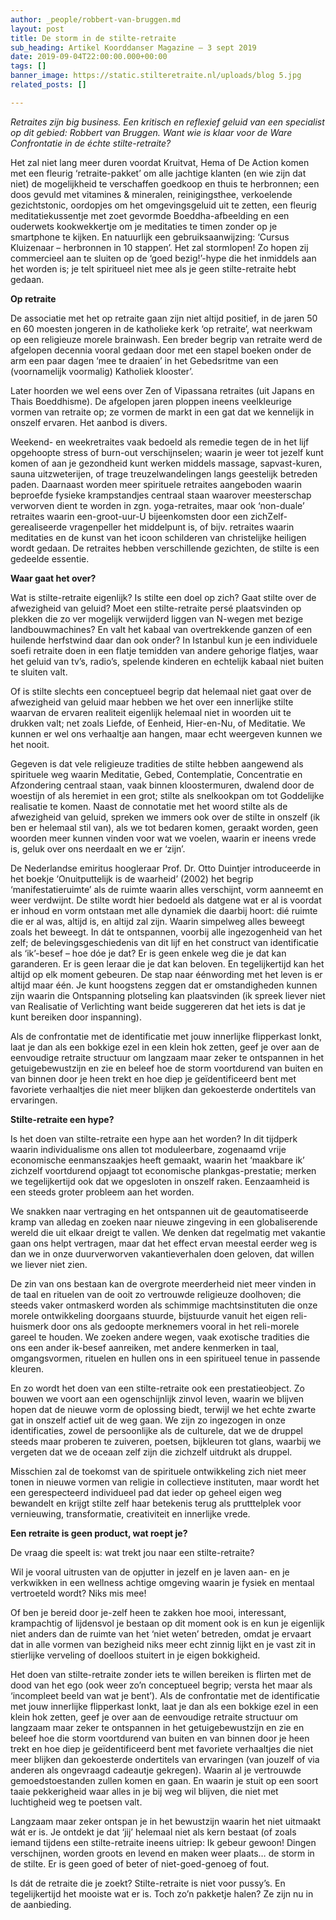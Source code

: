 ```yaml
---
author: _people/robbert-van-bruggen.md
layout: post
title: De storm in de stilte-retraite
sub_heading: Artikel Koorddanser Magazine – 3 sept 2019
date: 2019-09-04T22:00:00.000+00:00
tags: []
banner_image: https://static.stilteretraite.nl/uploads/blog 5.jpg
related_posts: []

---
```

_Retraites zijn big business. Een kritisch en reflexief geluid van een specialist op dit gebied: Robbert van Bruggen. Want wie is klaar voor de Ware Confrontatie in de échte stilte-retraite?_

Het zal niet lang meer duren voordat Kruitvat, Hema of De Action komen met een fleurig ‘retraite-pakket’ om alle jachtige klanten (en wie zijn dat niet) de mogelijkheid te verschaffen goedkoop en thuis te herbronnen; een doos gevuld met vitamines & mineralen, reinigingsthee, verkoelende gezichtstonic, oordopjes om het omgevingsgeluid uit te zetten, een fleurig meditatiekussentje met zoet gevormde Boeddha-afbeelding en een ouderwets kookwekkertje om je meditaties te timen zonder op je smartphone te kijken. En natuurlijk een gebruiksaanwijzing: ‘Cursus Kluizenaar – herbronnen in 10 stappen’. Het zal stormlopen! Zo hopen zij commercieel aan te sluiten op de ‘goed bezig!’-hype die het inmiddels aan het worden is; je telt spiritueel niet mee als je geen stilte-retraite hebt gedaan.

**Op retraite**

De associatie met het op retraite gaan zijn niet altijd positief, in de jaren 50 en 60 moesten jongeren in de katholieke kerk ‘op retraite’, wat neerkwam op een religieuze morele brainwash. Een breder begrip van retraite werd de afgelopen decennia vooral gedaan door met een stapel boeken onder de arm een paar dagen ‘mee te draaien’ in het Gebedsritme van een (voornamelijk voormalig) Katholiek klooster’.

Later hoorden we wel eens over Zen of Vipassana retraites (uit Japans en Thais Boeddhisme). De afgelopen jaren ploppen ineens veelkleurige vormen van retraite op; ze vormen de markt in een gat dat we kennelijk in onszelf ervaren. Het aanbod is divers.

Weekend- en weekretraites vaak bedoeld als remedie tegen de in het lijf opgehoopte stress of burn-out verschijnselen; waarin je weer tot jezelf kunt komen of aan je gezondheid kunt werken middels massage, sapvast-kuren, sauna uitzweterijen, of trage treuzelwandelingen langs geestelijk betreden paden. Daarnaast worden meer spirituele retraites aangeboden waarin beproefde fysieke krampstandjes centraal staan waarover meesterschap verworven dient te worden in zgn. yoga-retraites, maar ook ‘non-duale’ retraites waarin een-groot-uur-U bijeenkomsten door een zichZelf-gerealiseerde vragenpeller het middelpunt is, of bijv. retraites waarin meditaties en de kunst van het icoon schilderen van christelijke heiligen wordt gedaan. De retraites hebben verschillende gezichten, de stilte is een gedeelde essentie.

**Waar gaat het over?**

Wat is stilte-retraite eigenlijk? Is stilte een doel op zich? Gaat stilte over de afwezigheid van geluid? Moet een stilte-retraite persé plaatsvinden op plekken die zo ver mogelijk verwijderd liggen van N-wegen met bezige landbouwmachines? En valt het kabaal van overtrekkende ganzen of een huilende herfstwind daar dan ook onder? In Istanbul kun je een individuele soefi retraite doen in een flatje temidden van andere gehorige flatjes, waar het geluid van tv’s, radio’s, spelende kinderen en echtelijk kabaal niet buiten te sluiten valt.

Of is stilte slechts een conceptueel begrip dat helemaal niet gaat over de afwezigheid van geluid maar hebben we het over een innerlijke stilte waarvan de ervaren realiteit eigenlijk helemaal niet in woorden uit te drukken valt; net zoals Liefde, of Eenheid, Hier-en-Nu, of Meditatie. We kunnen er wel ons verhaaltje aan hangen, maar echt weergeven kunnen we het nooit.

Gegeven is dat vele religieuze tradities de stilte hebben aangewend als spirituele weg waarin Meditatie, Gebed, Contemplatie, Concentratie en Afzondering centraal staan, vaak binnen kloostermuren, dwalend door de woestijn of als heremiet in een grot; stilte als snelkookpan om tot Goddelijke realisatie te komen. Naast de connotatie met het woord stilte als de afwezigheid van geluid, spreken we immers ook over de stilte in onszelf (ik ben er helemaal stil van), als we tot bedaren komen, geraakt worden, geen woorden meer kunnen vinden voor wat we voelen, waarin er ineens vrede is, geluk over ons neerdaalt en we er ‘zijn’.

De Nederlandse emiritus hoogleraar Prof. Dr. Otto Duintjer introduceerde in het boekje ‘Onuitputtelijk is de waarheid’ (2002) het begrip ‘manifestatieruimte’ als de ruimte waarin alles verschijnt, vorm aanneemt en weer verdwijnt. De stilte wordt hier bedoeld als datgene wat er al is voordat er inhoud en vorm ontstaan met alle dynamiek die daarbij hoort: dié ruimte die er al was, altijd is, en altijd zal zijn. Waarin simpelweg alles beweegt zoals het beweegt. In dát te ontspannen, voorbij alle ingezogenheid van het zelf; de belevingsgeschiedenis van dit lijf en het construct van identificatie als ‘ik’-besef – hoe dóe je dat? Er is geen enkele weg die je dat kan garanderen. Er is geen leraar die je dat kan beloven. En tegelijkertijd kan het altijd op elk moment gebeuren. De stap naar éénwording met het leven is er altijd maar één. Je kunt hoogstens zeggen dat er omstandigheden kunnen zijn waarin die Ontspanning plotseling kan plaatsvinden (ik spreek liever niet van Realisatie of Verlichting want beide suggereren dat het iets is dat je kunt bereiken door inspanning).

Als de confrontatie met de identificatie met jouw innerlijke flipperkast lonkt, laat je dan als een bokkige ezel in een klein hok zetten, geef je over aan de eenvoudige retraite structuur om langzaam maar zeker te ontspannen in het getuigebewustzijn en zie en beleef hoe de storm voortdurend van buiten en van binnen door je heen trekt en hoe diep je geïdentificeerd bent met favoriete verhaaltjes die niet meer blijken dan gekoesterde ondertitels van ervaringen.

**Stilte-retraite een hype?**

Is het doen van stilte-retraite een hype aan het worden? In dit tijdperk waarin individualisme ons allen tot moduleerbare, zogenaamd vrije economische eenmanszaakjes heeft gemaakt, waarin het ‘maakbare ik’ zichzelf voortdurend opjaagt tot economische plankgas-prestatie; merken we tegelijkertijd ook dat we opgesloten in onszelf raken. Eenzaamheid is een steeds groter probleem aan het worden.

We snakken naar vertraging en het ontspannen uit de geautomatiseerde kramp van alledag en zoeken naar nieuwe zingeving in een globaliserende wereld die uit elkaar dreigt te vallen. We denken dat regelmatig met vakantie gaan ons helpt vertragen, maar dat het effect ervan meestal eerder weg is dan we in onze duurverworven vakantieverhalen doen geloven, dat willen we liever niet zien.

De zin van ons bestaan kan de overgrote meerderheid niet meer vinden in de taal en rituelen van de ooit zo vertrouwde religieuze doolhoven; die steeds vaker ontmaskerd worden als schimmige machtsinstituten die onze morele ontwikkeling doorgaans stuurde, bijstuurde vanuit het eigen reli-huismerk door ons als gedoopte merknemers vooral in het reli-morele gareel te houden. We zoeken andere wegen, vaak exotische tradities die ons een ander ik-besef aanreiken, met andere kenmerken in taal, omgangsvormen, rituelen en hullen ons in een spiritueel tenue in passende kleuren.

En zo wordt het doen van een stilte-retraite ook een prestatieobject. Zo bouwen we voort aan een ogenschijnlijk zinvol leven, waarin we blijven hopen dat de nieuwe vorm de oplossing biedt, terwijl we het echte zwarte gat in onszelf actief uit de weg gaan. We zijn zo ingezogen in onze identificaties, zowel de persoonlijke als de culturele, dat we de druppel steeds maar proberen te zuiveren, poetsen, bijkleuren tot glans, waarbij we vergeten dat we de oceaan zelf zijn die zichzelf uitdrukt als druppel.

Misschien zal de toekomst van de spirituele ontwikkeling zich niet meer tonen in nieuwe vormen van religie in collectieve instituten, maar wordt het een gerespecteerd individueel pad dat ieder op geheel eigen weg bewandelt en krijgt stilte zelf haar betekenis terug als prutttelplek voor vernieuwing, transformatie, creativiteit en innerlijke vrede.

**Een retraite is geen product, wat roept je?**

De vraag die speelt is: wat trekt jou naar een stilte-retraite?

Wil je vooral uitrusten van de opjutter in jezelf en je laven aan- en je verkwikken in een wellness achtige omgeving waarin je fysiek en mentaal vertroeteld wordt? Niks mis mee!

Of ben je bereid door je-zelf heen te zakken hoe mooi, interessant, krampachtig of lijdensvol je bestaan op dit moment ook is en kun je eigenlijk niet anders dan de ruimte van het ‘niet weten’ betreden, omdat je ervaart dat in alle vormen van bezigheid niks meer echt zinnig lijkt en je vast zit in stierlijke verveling of doelloos stuitert in je eigen bokkigheid.

Het doen van stilte-retraite zonder iets te willen bereiken is flirten met de dood van het ego (ook weer zo’n conceptueel begrip; versta het maar als ‘incompleet beeld van wat je bent’). Als de confrontatie met de identificatie met jouw innerlijke flipperkast lonkt, laat je dan als een bokkige ezel in een klein hok zetten, geef je over aan de eenvoudige retraite structuur om langzaam maar zeker te ontspannen in het getuigebewustzijn en zie en beleef hoe die storm voortdurend van buiten en van binnen door je heen trekt en hoe diep je geïdentificeerd bent met favoriete verhaaltjes die niet meer blijken dan gekoesterde ondertitels van ervaringen (van jouzelf of via anderen als ongevraagd cadeautje gekregen). Waarin al je vertrouwde gemoedstoestanden zullen komen en gaan. En waarin je stuit op een soort taaie pekkerigheid waar alles in je bij weg wil blijven, die niet met luchtigheid weg te poetsen valt.

Langzaam maar zeker ontspan je in het bewustzijn waarin het niet uitmaakt wát er is. Je ontdekt je dat ‘jij’ helemaal niet als kern bestaat (of zoals iemand tijdens een stilte-retraite ineens uitriep: Ik gebeur gewoon! Dingen verschijnen, worden groots en levend en maken weer plaats… de storm in de stilte. Er is geen goed of beter of niet-goed-genoeg of fout.

Is dát de retraite die je zoekt? Stilte-retraite is niet voor pussy’s. En tegelijkertijd het mooiste wat er is. Toch zo’n pakketje halen? Ze zijn nu in de aanbieding.